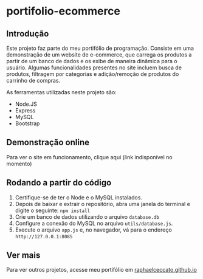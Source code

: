 # portifolio-ecommerce

## Introdução
Este projeto faz parte do meu portifólio de programação. Consiste em uma demonstração de um website de e-commerce, que carrega os produtos a partir de um banco de dados e os exibe de maneira dinâmica para o usuário.
Algumas funcionalidades presentes no site incluem busca de produtos, filtragem por categorias e adição/remoção de produtos do carrinho de compras.


As ferramentas utilizadas neste projeto são:
- Node.JS
- Express
- MySQL
- Bootstrap

## Demonstração online
Para ver o site em funcionamento, clique aqui (link indisponível no momento)

## Rodando a partir do código
1. Certifique-se de ter o Node e o MySQL instalados.
1. Depois de baixar e extrair o repositório, abra uma janela do terminal e digite o seguinte:
```npm install```
2. Crie um banco de dados utilizando o arquivo ```database.db```
3. Configure a conexão do MySQL no arquivo ```utils/database.js```.
4. Execute o arquivo ```app.js``` e, no navegador, vá para o endereço ```http://127.0.0.1:8085```

## Ver mais
Para ver outros projetos, acesse meu portifólio em [raphaelceccato.github.io](raphaelceccato.github.io)

